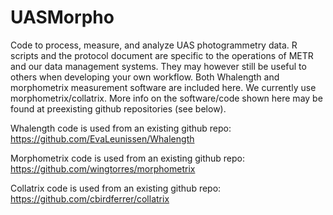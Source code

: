 # UASMorpho
Code to process, measure, and analyze UAS photogrammetry data. R scripts and the protocol document are specific to the operations of METR and our data management systems. They may however still be useful to others when developing your own workflow. Both Whalength and morphometrix measurement software are included here. We currently use morphometrix/collatrix. More info on the software/code shown here may be found at preexisting github repositories (see below).

Whalength code is used from an existing github repo: https://github.com/EvaLeunissen/Whalength

Morphometrix code is used from an existing github repo: https://github.com/wingtorres/morphometrix

Collatrix code is used from an existing github repo: https://github.com/cbirdferrer/collatrix
